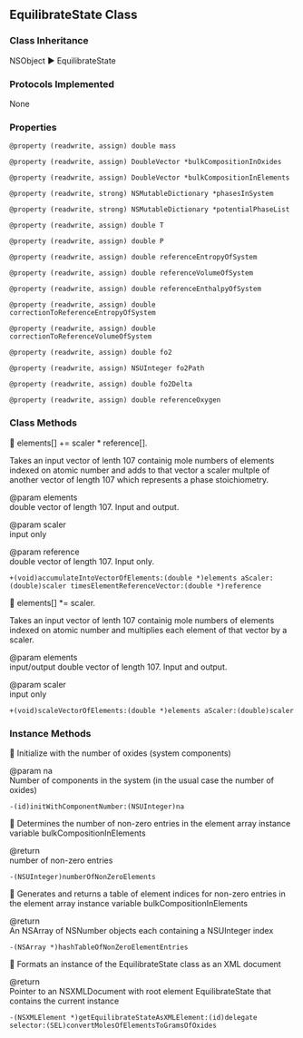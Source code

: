 ## EquilibrateState Class  
### Class Inheritance  
NSObject ▶️  EquilibrateState  

### Protocols Implemented  
None  

### Properties  

```
@property (readwrite, assign) double mass
```
```
@property (readwrite, assign) DoubleVector *bulkCompositionInOxides
```
```
@property (readwrite, assign) DoubleVector *bulkCompositionInElements
```
```
@property (readwrite, strong) NSMutableDictionary *phasesInSystem
```
```
@property (readwrite, strong) NSMutableDictionary *potentialPhaseList
```
```
@property (readwrite, assign) double T
```
```
@property (readwrite, assign) double P
```
```
@property (readwrite, assign) double referenceEntropyOfSystem
```
```
@property (readwrite, assign) double referenceVolumeOfSystem
```
```
@property (readwrite, assign) double referenceEnthalpyOfSystem
```
```
@property (readwrite, assign) double correctionToReferenceEntropyOfSystem
```
```
@property (readwrite, assign) double correctionToReferenceVolumeOfSystem
```
```
@property (readwrite, assign) double fo2
```
```
@property (readwrite, assign) NSUInteger fo2Path
```
```
@property (readwrite, assign) double fo2Delta
```
```
@property (readwrite, assign) double referenceOxygen
```

### Class Methods  
🔹 elements[] += scaler * reference[]. 
 
 Takes an input vector of lenth 107 containig mole numbers of elements indexed on atomic number and adds to that vector a scaler multple of another vector of length 107 which represents a phase stoichiometry.
 
 @param elements  
   double vector of length 107. Input and output.  
 
 @param scaler  
   input only  
 
 @param reference  
   double vector of length 107. Input only.

 ```
+(void)accumulateIntoVectorOfElements:(double *)elements aScaler:(double)scaler timesElementReferenceVector:(double *)reference
``` 
🔹 elements[] *= scaler.  
 
 Takes an input vector of lenth 107 containig mole numbers of elements indexed on atomic number and multiplies each element of that vector by a scaler.  
 
 @param elements  
 input/output double vector of length 107. Input and output.  
 
 @param scaler  
 input only  

 ```
+(void)scaleVectorOfElements:(double *)elements aScaler:(double)scaler
 ```

### Instance Methods  

🔹  Initialize with the number of oxides (system components)  
 
 @param na  
   Number of components in the system (in the usual case the number of oxides)  


```
-(id)initWithComponentNumber:(NSUInteger)na

```

🔹  Determines the number of non-zero entries in the element array instance variable bulkCompositionInElements  
 
 @return  
   number of non-zero entries  

 
 ```
-(NSUInteger)numberOfNonZeroElements
```

 🔹 Generates and returns a table of element indices for non-zero entries in the element array instance variable bulkCompositionInElements  
 
 @return  
   An NSArray of NSNumber objects each containing a NSUInteger index   
```
-(NSArray *)hashTableOfNonZeroElementEntries
```

 🔹  Formats an instance of the EquilibrateState class as an XML document  
   
 @return  
 Pointer to an NSXMLDocument with root element EquilibrateState that contains the current instance   
 
 ```
-(NSXMLElement *)getEquilibrateStateAsXMLElement:(id)delegate selector:(SEL)convertMolesOfElementsToGramsOfOxides

```
